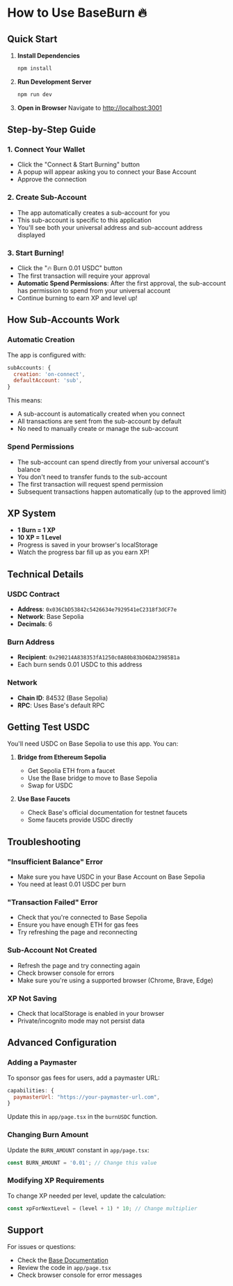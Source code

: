# How to Use BaseBurn 🔥

## Quick Start

1. **Install Dependencies**
   ```bash
   npm install
   ```

2. **Run Development Server**
   ```bash
   npm run dev
   ```

3. **Open in Browser**
   Navigate to [http://localhost:3001](http://localhost:3001)

## Step-by-Step Guide

### 1. Connect Your Wallet
- Click the "Connect & Start Burning" button
- A popup will appear asking you to connect your Base Account
- Approve the connection

### 2. Create Sub-Account
- The app automatically creates a sub-account for you
- This sub-account is specific to this application
- You'll see both your universal address and sub-account address displayed

### 3. Start Burning!
- Click the "🔥 Burn 0.01 USDC" button
- The first transaction will require your approval
- **Automatic Spend Permissions**: After the first approval, the sub-account has permission to spend from your universal account
- Continue burning to earn XP and level up!

## How Sub-Accounts Work

### Automatic Creation
The app is configured with:
```javascript
subAccounts: {
  creation: 'on-connect',
  defaultAccount: 'sub',
}
```

This means:
- A sub-account is automatically created when you connect
- All transactions are sent from the sub-account by default
- No need to manually create or manage the sub-account

### Spend Permissions
- The sub-account can spend directly from your universal account's balance
- You don't need to transfer funds to the sub-account
- The first transaction will request spend permission
- Subsequent transactions happen automatically (up to the approved limit)

## XP System

- **1 Burn = 1 XP**
- **10 XP = 1 Level**
- Progress is saved in your browser's localStorage
- Watch the progress bar fill up as you earn XP!

## Technical Details

### USDC Contract
- **Address**: `0x036CbD53842c5426634e7929541eC2318f3dCF7e`
- **Network**: Base Sepolia
- **Decimals**: 6

### Burn Address
- **Recipient**: `0x290214A838353fA1250c0A80b83bD6DA23985B1a`
- Each burn sends 0.01 USDC to this address

### Network
- **Chain ID**: 84532 (Base Sepolia)
- **RPC**: Uses Base's default RPC

## Getting Test USDC

You'll need USDC on Base Sepolia to use this app. You can:

1. **Bridge from Ethereum Sepolia**
   - Get Sepolia ETH from a faucet
   - Use the Base bridge to move to Base Sepolia
   - Swap for USDC

2. **Use Base Faucets**
   - Check Base's official documentation for testnet faucets
   - Some faucets provide USDC directly

## Troubleshooting

### "Insufficient Balance" Error
- Make sure you have USDC in your Base Account on Base Sepolia
- You need at least 0.01 USDC per burn

### "Transaction Failed" Error
- Check that you're connected to Base Sepolia
- Ensure you have enough ETH for gas fees
- Try refreshing the page and reconnecting

### Sub-Account Not Created
- Refresh the page and try connecting again
- Check browser console for errors
- Make sure you're using a supported browser (Chrome, Brave, Edge)

### XP Not Saving
- Check that localStorage is enabled in your browser
- Private/incognito mode may not persist data

## Advanced Configuration

### Adding a Paymaster
To sponsor gas fees for users, add a paymaster URL:

```javascript
capabilities: {
  paymasterUrl: "https://your-paymaster-url.com",
}
```

Update this in `app/page.tsx` in the `burnUSDC` function.

### Changing Burn Amount
Update the `BURN_AMOUNT` constant in `app/page.tsx`:

```javascript
const BURN_AMOUNT = '0.01'; // Change this value
```

### Modifying XP Requirements
To change XP needed per level, update the calculation:

```javascript
const xpForNextLevel = (level + 1) * 10; // Change multiplier
```

## Support

For issues or questions:
- Check the [Base Documentation](https://docs.base.org/base-account/)
- Review the code in `app/page.tsx`
- Check browser console for error messages

